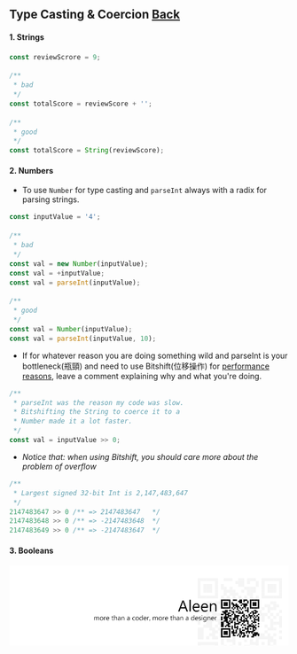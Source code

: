 ## Type Casting & Coercion [**Back**](./../README.md)

#### 1. Strings

```js
const reviewScrore = 9;

/**
 * bad
 */
const totalScore = reviewScore + '';

/**
 * good
 */
const totalScore = String(reviewScore);
```

#### 2. Numbers

- To use `Number` for type casting and `parseInt` always with a radix for parsing strings.

```js
const inputValue = '4';

/**
 * bad
 */
const val = new Number(inputValue);
const val = +inputValue;
const val = parseInt(inputValue);

/**
 * good
 */
const val = Number(inputValue);
const val = parseInt(inputValue, 10);
```

- If for whatever reason you are doing something wild and parseInt is your bottleneck(瓶頸) and need to use Bitshift(位移操作) for [performance reasons](http://jsperf.com/coercion-vs-casting/3), leave a comment explaining why and what you're doing.

```js
/**
 * parseInt was the reason my code was slow.
 * Bitshifting the String to coerce it to a
 * Number made it a lot faster.
 */
const val = inputValue >> 0;
```
- *Notice that: when using Bitshift, you should care more about the problem of overflow*

```js
/**
 * Largest signed 32-bit Int is 2,147,483,647
 */
2147483647 >> 0 /** => 2147483647   */
2147483648 >> 0 /** => -2147483648  */
2147483649 >> 0 /** => -2147483647  */
```

#### 3. Booleans


<a href="http://aleen42.github.io/" target="_blank" ><img src="./../pic/tail.gif"></a>